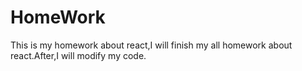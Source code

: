 # HomeWork
This is my homework about react,I will finish my all homework about react.After,I will modify my code.